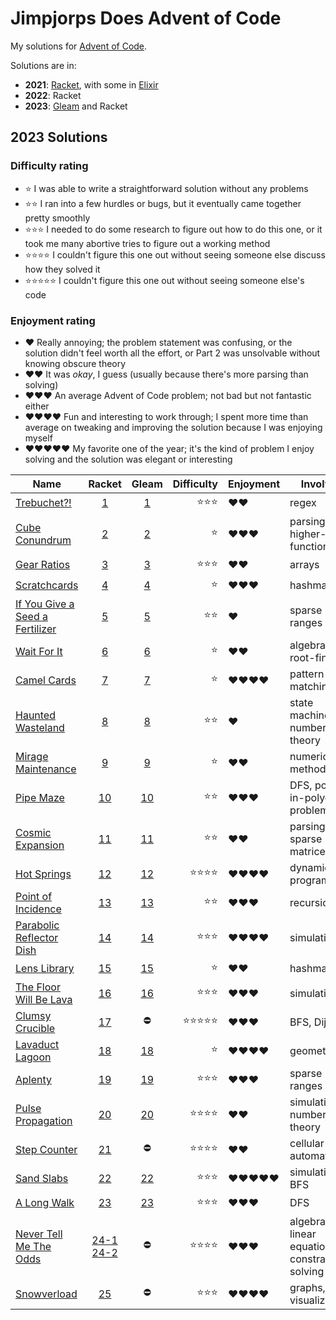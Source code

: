 # Jimpjorps Does Advent of Code

My solutions for [Advent of Code](https://adventofcode.com/).  

Solutions are in:

* __2021__: [Racket](https://racket-lang.org/), with some in [Elixir](https://elixir-lang.org/)
* __2022__: Racket
* __2023__: [Gleam](https://gleam.run/) and Racket

## 2023 Solutions

### Difficulty rating

* ⭐ I was able to write a straightforward solution without any problems
* ⭐⭐ I ran into a few hurdles or bugs, but it eventually came together pretty smoothly
* ⭐⭐⭐ I needed to do some research to figure out how to do this one, or it took me many abortive tries to figure out a working method
* ⭐⭐⭐⭐ I couldn't figure this one out without seeing someone else discuss how they solved it
* ⭐⭐⭐⭐⭐ I couldn't figure this one out without seeing someone else's code

### Enjoyment rating

* ♥️ Really annoying; the problem statement was confusing, or the solution didn't feel worth all the effort, or Part 2 was unsolvable without knowing obscure theory
* ♥️♥️ It was *okay*, I guess (usually because there's more parsing than solving)
* ♥️♥️♥️ An average Advent of Code problem; not bad but not fantastic either
* ♥️♥️♥️♥️ Fun and interesting to work through; I spent more time than average on tweaking and improving the solution because I was enjoying myself
* ♥️♥️♥️♥️♥️ My favorite one of the year; it's the kind of problem I enjoy solving and the solution was elegant or interesting

| Name                                                                   |                                       Racket                                        |                Gleam                 | Difficulty | Enjoyment | Involves                                      |
| ---------------------------------------------------------------------- | :---------------------------------------------------------------------------------: | :----------------------------------: | ---------: | :-------- | --------------------------------------------- |
| [Trebuchet?!](https://adventofcode.com/2023/day/1)                     |                        [1](/aoc2023-other/day-01/day-01.rkt)                        |  [1](/aoc2023/src/day1/solve.gleam)  |        ⭐⭐⭐ | ♥️♥️        | regex                                         |
| [Cube Conundrum](https://adventofcode.com/2023/day/2)                  |                        [2](/aoc2023-other/day-02/day-02.rkt)                        |  [2](/aoc2023/src/day2/solve.gleam)  |          ⭐ | ♥️♥️♥️       | parsing, higher-order functions               |
| [Gear Ratios](https://adventofcode.com/2023/day/3)                     |                        [3](/aoc2023-other/day-03/day-03.rkt)                        |  [3](/aoc2023/src/day3/solve.gleam)  |        ⭐⭐⭐ | ♥️♥️        | arrays                                        |
| [Scratchcards](https://adventofcode.com/2023/day/4)                    |                        [4](/aoc2023-other/day-04/day-04.rkt)                        |  [4](/aoc2023/src/day4/solve.gleam)  |          ⭐ | ♥️♥️♥️       | hashmaps                                      |
| [If You Give a Seed a Fertilizer](https://adventofcode.com/2023/day/5) |                        [5](/aoc2023-other/day-05/day-05.rkt)                        |  [5](/aoc2023/src/day5/solve.gleam)  |         ⭐⭐ | ♥️         | sparse ranges                                 |
| [Wait For It](https://adventofcode.com/2023/day/6)                     |                        [6](/aoc2023-other/day-06/day-06.rkt)                        |  [6](/aoc2023/src/day6/solve.gleam)  |          ⭐ | ♥️♥️        | algebra, root-finding                         |
| [Camel Cards](https://adventofcode.com/2023/day/7)                     |                        [7](/aoc2023-other/day-07/day-07.rkt)                        |  [7](/aoc2023/src/day7/solve.gleam)  |          ⭐ | ♥️♥️♥️♥️      | pattern matching                              |
| [Haunted Wasteland](https://adventofcode.com/2023/day/8)               |                        [8](/aoc2023-other/day-08/day-08.rkt)                        |  [8](/aoc2023/src/day8/solve.gleam)  |         ⭐⭐ | ♥️         | state machines, number theory                 |
| [Mirage Maintenance](https://adventofcode.com/2023/day/9)              |                        [9](/aoc2023-other/day-09/day-09.rkt)                        |  [9](/aoc2023/src/day9/solve.gleam)  |          ⭐ | ♥️♥️        | numerical methods                             |
| [Pipe Maze](https://adventofcode.com/2023/day/10)                      |                       [10](/aoc2023-other/day-10/day-10.rkt)                        | [10](/aoc2023/src/day10/solve.gleam) |         ⭐⭐ | ♥️♥️♥️       | DFS, point-in-polygon problem                 |
| [Cosmic Expansion](https://adventofcode.com/2023/day/11)               |                       [11](/aoc2023-other/day-11/day-11.rkt)                        | [11](/aoc2023/src/day11/solve.gleam) |         ⭐⭐ | ♥️♥️        | parsing, sparse matrices                      |
| [Hot Springs](https://adventofcode.com/2023/day/12)                    |                       [12](/aoc2023-other/day-12/day-12.rkt)                        | [12](/aoc2023/src/day12/solve.gleam) |       ⭐⭐⭐⭐ | ♥️♥️♥️♥️      | dynamic programming                           |
| [Point of Incidence](https://adventofcode.com/2023/day/13)             |                       [13](/aoc2023-other/day-13/day-13.rkt)                        | [13](/aoc2023/src/day13/solve.gleam) |         ⭐⭐ | ♥️♥️♥️       | recursion                                     |
| [Parabolic Reflector Dish](https://adventofcode.com/2023/day/14)       |                       [14](/aoc2023-other/day-14/day-14.rkt)                        | [14](/aoc2023/src/day14/solve.gleam) |        ⭐⭐⭐ | ♥️♥️♥️♥️      | simulation                                    |
| [Lens Library](https://adventofcode.com/2023/day/15)                   |                       [15](/aoc2023-other/day-15/day-15.rkt)                        | [15](/aoc2023/src/day15/solve.gleam) |          ⭐ | ♥️♥️        | hashmaps                                      |
| [The Floor Will Be Lava](https://adventofcode.com/2023/day/16)         |                       [16](/aoc2023-other/day-16/day-16.rkt)                        | [16](/aoc2023/src/day16/solve.gleam) |        ⭐⭐⭐ | ♥️♥️♥️       | simulation                                    |
| [Clumsy Crucible](https://adventofcode.com/2023/day/17)                |                       [17](/aoc2023-other/day-17/day-17.rkt)                        |                  ⛔                   |      ⭐⭐⭐⭐⭐ | ♥️♥️♥️       | BFS, Dijkstra                                 |
| [Lavaduct Lagoon](https://adventofcode.com/2023/day/18)                |                       [18](/aoc2023-other/day-18/day-18.rkt)                        | [18](/aoc2023/src/day18/solve.gleam) |          ⭐ | ♥️♥️♥️♥️      | geometry                                      |
| [Aplenty](https://adventofcode.com/2023/day/19)                        |                       [19](/aoc2023-other/day-19/day-19.rkt)                        | [19](/aoc2023/src/day19/solve.gleam) |        ⭐⭐⭐ | ♥️♥️♥️       | sparse ranges                                 |
| [Pulse Propagation](https://adventofcode.com/2023/day/20)              |                       [20](/aoc2023-other/day-20/day-20.rkt)                        | [20](/aoc2023/src/day20/solve.gleam) |       ⭐⭐⭐⭐ | ♥️♥️        | simulation, number theory                     |
| [Step Counter](https://adventofcode.com/2023/day/21)                   |                       [21](/aoc2023-other/day-21/day-21.rkt)                        |                  ⛔                   |       ⭐⭐⭐⭐ | ♥️♥️        | cellular automata                             |
| [Sand Slabs](https://adventofcode.com/2023/day/22)                     |                       [22](/aoc2023-other/day-22/day-22.rkt)                        | [22](/aoc2023/src/day22/solve.gleam) |        ⭐⭐⭐ | ♥️♥️♥️♥️♥️     | simulation, BFS                               |
| [A Long Walk](https://adventofcode.com/2023/day/23)                    |                       [23](/aoc2023-other/day-23/day-23.rkt)                        | [23](/aoc2023/src/day23/solve.gleam) |        ⭐⭐⭐ | ♥️♥️♥️       | DFS                                           |
| [Never Tell Me The Odds](https://adventofcode.com/2023/day/24)         | [24-1](/aoc2023-other/day-24/day-24a.rkt) [24-2](/aoc2023-other/day-24/day-24b.rkt) |                  ⛔                   |       ⭐⭐⭐⭐ | ♥️♥️♥️       | algebra, linear equations, constraint solving |
| [Snowverload](https://adventofcode.com/2023/day/25)                    |                       [25](/aoc2023-other/day-25/day-25.rkt)                        |                  ⛔                   |        ⭐⭐⭐ | ♥️♥️♥️♥️      | graphs, visualization                         |

